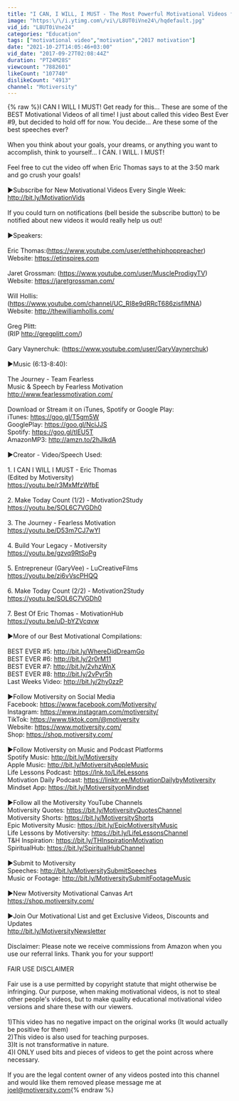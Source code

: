 ```yaml
---
title: "I CAN, I WILL, I MUST - The Most Powerful Motivational Videos for Success, Students & Working Out"
image: "https:\/\/i.ytimg.com\/vi\/L8UT0iVne24\/hqdefault.jpg"
vid_id: "L8UT0iVne24"
categories: "Education"
tags: ["motivational video","motivation","2017 motivation"]
date: "2021-10-27T14:05:46+03:00"
vid_date: "2017-09-27T02:08:44Z"
duration: "PT24M28S"
viewcount: "7882601"
likeCount: "107740"
dislikeCount: "4913"
channel: "Motiversity"
---
```

{% raw %}I CAN I WILL I MUST! Get ready for this... These are some of the BEST Motivational Videos of all time! I just about called this video Best Ever #9, but decided to hold off for now. You decide... Are these some of the best speeches ever?<br /><br />When you think about your goals, your dreams, or anything you want to accomplish, think to yourself... I CAN. I WILL. I MUST!<br /><br />Feel free to cut the video off when Eric Thomas says to at the 3:50 mark and go crush your goals!<br /><br />►Subscribe for New Motivational Videos Every Single Week: <a rel="nofollow" target="blank" href="http://bit.ly/MotivationVids">http://bit.ly/MotivationVids</a> <br /><br />If you could turn on notifications (bell beside the subscribe button) to be notified about new videos it would really help us out!<br /><br />►Speakers:<br /><br />Eric Thomas:(<a rel="nofollow" target="blank" href="https://www.youtube.com/user/etthehiphoppreacher)">https://www.youtube.com/user/etthehiphoppreacher)</a><br />Website: <a rel="nofollow" target="blank" href="https://etinspires.com">https://etinspires.com</a><br /><br />Jaret Grossman: (<a rel="nofollow" target="blank" href="https://www.youtube.com/user/MuscleProdigyTV)">https://www.youtube.com/user/MuscleProdigyTV)</a><br />Website: <a rel="nofollow" target="blank" href="https://jaretgrossman.com/">https://jaretgrossman.com/</a><br /><br />Will Hollis:<br />(<a rel="nofollow" target="blank" href="https://www.youtube.com/channel/UC_RI8e9dRRcT686zisflMNA)">https://www.youtube.com/channel/UC_RI8e9dRRcT686zisflMNA)</a><br />Website: <a rel="nofollow" target="blank" href="http://thewilliamhollis.com/">http://thewilliamhollis.com/</a><br /><br />Greg Plitt:<br />(RIP <a rel="nofollow" target="blank" href="http://gregplitt.com/)">http://gregplitt.com/)</a><br /><br />Gary Vaynerchuk: (<a rel="nofollow" target="blank" href="https://www.youtube.com/user/GaryVaynerchuk)">https://www.youtube.com/user/GaryVaynerchuk)</a><br /><br />►Music (6:13-8:40):<br /><br />The Journey - Team Fearless <br />Music &amp; Speech by Fearless Motivation<br /><a rel="nofollow" target="blank" href="http://www.fearlessmotivation.com/">http://www.fearlessmotivation.com/</a><br /><br />Download or Stream it on iTunes, Spotify or Google Play:<br />iTunes: <a rel="nofollow" target="blank" href="https://goo.gl/T5gm5W">https://goo.gl/T5gm5W</a><br />GooglePlay: <a rel="nofollow" target="blank" href="https://goo.gl/NciJJS">https://goo.gl/NciJJS</a><br />Spotify: <a rel="nofollow" target="blank" href="https://goo.gl/tlEU5T">https://goo.gl/tlEU5T</a><br />AmazonMP3: <a rel="nofollow" target="blank" href="http://amzn.to/2hJlkdA">http://amzn.to/2hJlkdA</a><br /><br />►Creator - Video/Speech Used:<br /><br />1. I CAN I WILL I MUST - Eric Thomas<br />(Edited by Motiversity)<br /><a rel="nofollow" target="blank" href="https://youtu.be/r3MxMfzWfbE">https://youtu.be/r3MxMfzWfbE</a><br /><br />2. Make Today Count (1/2) - Motivation2Study<br /><a rel="nofollow" target="blank" href="https://youtu.be/SOL6C7VGDh0">https://youtu.be/SOL6C7VGDh0</a><br /><br />3. The Journey - Fearless Motivation<br /><a rel="nofollow" target="blank" href="https://youtu.be/D53m7CJ7wYI">https://youtu.be/D53m7CJ7wYI</a><br /><br />4. Build Your Legacy - Motiversity<br /><a rel="nofollow" target="blank" href="https://youtu.be/gzvq9RtSoPg">https://youtu.be/gzvq9RtSoPg</a><br /><br />5. Entrepreneur (GaryVee) - LuCreativeFilms<br /><a rel="nofollow" target="blank" href="https://youtu.be/zi6vVscPHQQ">https://youtu.be/zi6vVscPHQQ</a><br /><br />6. Make Today Count (2/2) - Motivation2Study<br /><a rel="nofollow" target="blank" href="https://youtu.be/SOL6C7VGDh0">https://youtu.be/SOL6C7VGDh0</a><br /><br />7. Best Of Eric Thomas - MotivationHub<br /><a rel="nofollow" target="blank" href="https://youtu.be/uD-bYZVcqvw">https://youtu.be/uD-bYZVcqvw</a><br /><br />►More of our Best Motivational Compilations:<br /><br />BEST EVER #5: <a rel="nofollow" target="blank" href="http://bit.ly/WhereDidDreamGo">http://bit.ly/WhereDidDreamGo</a><br />BEST EVER #6: <a rel="nofollow" target="blank" href="http://bit.ly/2r0rM11">http://bit.ly/2r0rM11</a><br />BEST EVER #7: <a rel="nofollow" target="blank" href="http://bit.ly/2vhzWnX">http://bit.ly/2vhzWnX</a><br />BEST EVER #8: <a rel="nofollow" target="blank" href="http://bit.ly/2vPyr5h">http://bit.ly/2vPyr5h</a><br />Last Weeks Video: <a rel="nofollow" target="blank" href="http://bit.ly/2hy0zzP">http://bit.ly/2hy0zzP</a><br /><br />►Follow Motiversity on Social Media<br />Facebook: <a rel="nofollow" target="blank" href="https://www.facebook.com/Motiversity/">https://www.facebook.com/Motiversity/</a><br />Instagram: <a rel="nofollow" target="blank" href="https://www.instagram.com/motiversity/">https://www.instagram.com/motiversity/</a><br />TikTok: <a rel="nofollow" target="blank" href="https://www.tiktok.com/@motiversity">https://www.tiktok.com/@motiversity</a><br />Website: <a rel="nofollow" target="blank" href="https://www.motiversity.com/">https://www.motiversity.com/</a><br />Shop: <a rel="nofollow" target="blank" href="https://shop.motiversity.com/">https://shop.motiversity.com/</a><br /><br />►Follow Motiversity on Music and Podcast Platforms<br />Spotify Music: <a rel="nofollow" target="blank" href="http://bit.ly/Motiversity">http://bit.ly/Motiversity</a><br />Apple Music: <a rel="nofollow" target="blank" href="http://bit.ly/MotiversityAppleMusic">http://bit.ly/MotiversityAppleMusic</a><br />Life Lessons Podcast: <a rel="nofollow" target="blank" href="https://lnk.to/LifeLessons">https://lnk.to/LifeLessons</a><br />Motivation Daily Podcast: <a rel="nofollow" target="blank" href="https://linktr.ee/MotivationDailybyMotiversity">https://linktr.ee/MotivationDailybyMotiversity</a><br />Mindset App: <a rel="nofollow" target="blank" href="https://bit.ly/MotiversityonMindset">https://bit.ly/MotiversityonMindset</a> <br /><br />►Follow all the Motiversity YouTube Channels<br />Motiversity Quotes: <a rel="nofollow" target="blank" href="https://bit.ly/MotiversityQuotesChannel">https://bit.ly/MotiversityQuotesChannel</a><br />Motiversity Shorts: <a rel="nofollow" target="blank" href="https://bit.ly/MotiversityShorts">https://bit.ly/MotiversityShorts</a><br />Epic Motiversity Music: <a rel="nofollow" target="blank" href="https://bit.ly/EpicMotiversityMusic">https://bit.ly/EpicMotiversityMusic</a><br />Life Lessons by Motiversity: <a rel="nofollow" target="blank" href="https://bit.ly/LifeLessonsChannel">https://bit.ly/LifeLessonsChannel</a><br />T&amp;H Inspiration: <a rel="nofollow" target="blank" href="https://bit.ly/THInspirationMotivation">https://bit.ly/THInspirationMotivation</a><br />SpiritualHub: <a rel="nofollow" target="blank" href="https://bit.ly/SpiritualHubChannel">https://bit.ly/SpiritualHubChannel</a><br /><br />►Submit to Motiversity<br />Speeches: <a rel="nofollow" target="blank" href="http://bit.ly/MotiversitySubmitSpeeches">http://bit.ly/MotiversitySubmitSpeeches</a><br />Music or Footage: <a rel="nofollow" target="blank" href="http://bit.ly/MotiversitySubmitFootageMusic">http://bit.ly/MotiversitySubmitFootageMusic</a><br /><br />►New Motiversity Motivational Canvas Art<br /><a rel="nofollow" target="blank" href="https://shop.motiversity.com/">https://shop.motiversity.com/</a><br /><br />►Join Our Motivational List and get Exclusive Videos, Discounts and Updates   <br /><a rel="nofollow" target="blank" href="http://bit.ly/MotiversityNewsletter">http://bit.ly/MotiversityNewsletter</a>         <br /><br />Disclaimer: Please note we receive commissions from Amazon when you use our referral links. Thank you for your support! <br /><br />FAIR USE DISCLAIMER<br /><br />Fair use is a use permitted by copyright statute that might otherwise be infringing. Our purpose, when making motivational videos, is not to steal other people's videos, but to make quality educational motivational video versions and share these with our viewers.<br /><br />1)This video has no negative impact on the original works (It would actually be positive for them)<br />2)This video is also used for teaching purposes.<br />3)It is not transformative in nature.<br />4)I ONLY used bits and pieces of videos to get the point across where necessary.<br /><br />If you are the legal content owner of any videos posted into this channel and would like them removed please message me at joel@motiversity.com{% endraw %}
